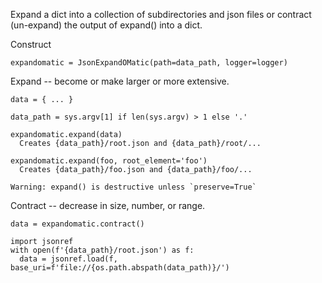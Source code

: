 
Expand a dict into a collection of subdirectories and json files or contract (un-expand) the output of expand() into a dict.

Construct

    expandomatic = JsonExpandOMatic(path=data_path, logger=logger)

Expand -- become or make larger or more extensive.

    data = { ... }

    data_path = sys.argv[1] if len(sys.argv) > 1 else '.'

    expandomatic.expand(data)
      Creates {data_path}/root.json and {data_path}/root/...

    expandomatic.expand(foo, root_element='foo')
      Creates {data_path}/foo.json and {data_path}/foo/...

    Warning: expand() is destructive unless `preserve=True`

Contract -- decrease in size, number, or range.

    data = expandomatic.contract()

    import jsonref
    with open(f'{data_path}/root.json') as f:
      data = jsonref.load(f, base_uri=f'file://{os.path.abspath(data_path)}/')


